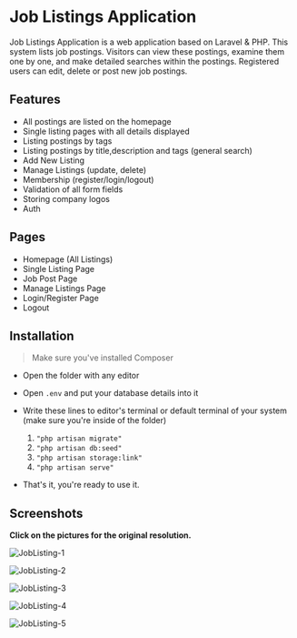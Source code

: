 # Job Listings Application
Job Listings Application is a web application based on Laravel & PHP. This system lists job postings. Visitors can view these postings, examine them one by one, and make detailed searches within the postings. Registered users can edit, delete or post new job postings.

## Features
- All postings are listed on the homepage
- Single listing pages with all details displayed
- Listing postings by tags
- Listing postings by title,description and tags (general search)
- Add New Listing
- Manage Listings (update, delete)
- Membership (register/login/logout)
- Validation of all form fields
- Storing company logos
- Auth

## Pages
- Homepage (All Listings)
- Single Listing Page  
- Job Post Page
- Manage Listings Page
- Login/Register Page
- Logout


## Installation
> Make sure you've installed Composer
- Open the folder with any editor
- Open ` .env ` and put your database details into it
- Write these lines to editor's terminal or default terminal of your system (make sure you're inside of the folder)  

     1.   ` "php artisan migrate" `
     2.   ` "php artisan db:seed" `
     3.   ` "php artisan storage:link" `
     4.   ` "php artisan serve" `

- That's it, you're ready to use it.


## Screenshots
**Click on the pictures for the original resolution.**

![JobListing-1](https://user-images.githubusercontent.com/8729215/179047099-cda08306-f456-4652-8537-ab322e03e749.png)

![JobListing-2](https://user-images.githubusercontent.com/8729215/179047104-9d7451e3-c62e-40c5-b78a-33bcc9cc54ea.png)

![JobListing-3](https://user-images.githubusercontent.com/8729215/179047110-acde887c-0842-4788-9b60-a61be1e3318f.png)

![JobListing-4](https://user-images.githubusercontent.com/8729215/179047127-00fec5a0-28fd-45ba-91ab-088f9d9f844e.png)

![JobListing-5](https://user-images.githubusercontent.com/8729215/179047136-4826e803-20b9-4ebb-a116-0bc0f230a35d.png)

